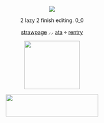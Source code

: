 <p align="center"> <dir="auto"> <img src="https://komarev.com/ghpvc/?username=flvttrdsh&label=:p&color=811010&style=plastic"> </dir> </p>


<p align="center"> 2 lazy 2 finish editing. 0_0 </p>


  <p align="center"> <a href="https://thepetewentzz.straw.page/">strawpage</a> ⸝⸝ <a href="https://flvttrdsh.atabook.org/">ata</a> ⌖ <a href="https://rentry.co/mych3mz">rentry</a>

<p align="center"> <img src="http://dl8.glitter-graphics.net/pub/1610/1610868cjevd93re9.jpg" width=150 height=130 border=0> </p>
<p align="center" dir="auto"> <img src="https://spotify-github-profile.kittinanx.com/api/view?uid=31dnbrq33dernxlkwbvsoee7w6py&cover_image=true&theme=natemoo-re&show_offline=false&background_color=121212&interchange=false&bar_color=f4f2ec&bar_color_cover=false)](https://github.com/kittinan/spotify-github-profile)" height="60" width="250"></a>
